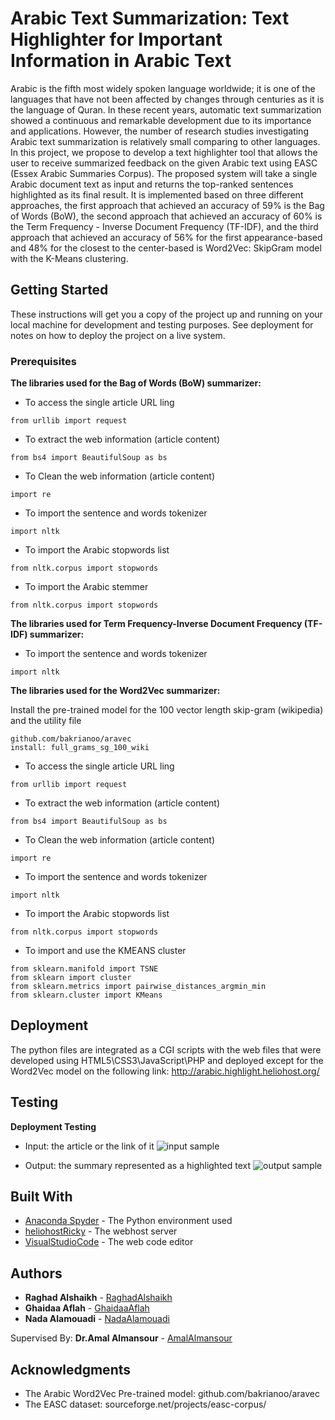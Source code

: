 # Arabic Text Summarization:  Text Highlighter for Important Information in Arabic Text

Arabic is the fifth most widely spoken language worldwide; it is one of the languages
that have not been affected by changes through centuries as it is the language of Quran.
In these recent years, automatic text summarization showed a continuous and
remarkable development due to its importance and applications. However, the number
of research studies investigating Arabic text summarization is relatively small
comparing to other languages. In this project, we propose to develop a text highlighter
tool that allows the user to receive summarized feedback on the given Arabic text using
EASC (Essex Arabic Summaries Corpus). The proposed system will take a single
Arabic document text as input and returns the top-ranked sentences highlighted as its
final result. It is implemented based on three different approaches, the first approach
that achieved an accuracy of 59% is the Bag of Words (BoW), the second approach
that achieved an accuracy of 60% is the Term Frequency - Inverse Document
Frequency (TF-IDF), and the third approach that achieved an accuracy of 56% for the
first appearance-based and 48% for the closest to the center-based is Word2Vec: SkipGram model with the K-Means clustering.

## Getting Started

These instructions will get you a copy of the project up and running on your local machine for development and testing purposes. See deployment for notes on how to deploy the project on a live system.

### Prerequisites

**The libraries used for the Bag of Words (BoW) summarizer:**

* To access the single article URL ling
```
from urllib import request 
```

* To extract the web information (article content)
```
from bs4 import BeautifulSoup as bs
```

* To Clean the web information (article content)
```
import re
```

* To import the sentence and words tokenizer
```
import nltk 
```

* To import the Arabic stopwords list
```
from nltk.corpus import stopwords
```

* To import the Arabic stemmer
```
from nltk.corpus import stopwords
```

**The libraries used for Term Frequency-Inverse Document Frequency (TF-IDF) summarizer:** 

* To import the sentence and words tokenizer
```
import nltk 
```

**The libraries used for the Word2Vec summarizer:** 

Install the pre-trained model for the 100 vector length skip-gram (wikipedia) and the utility file
```
github.com/bakrianoo/aravec
install: full_grams_sg_100_wiki
```

* To access the single article URL ling
```
from urllib import request 
```

* To extract the web information (article content)
```
from bs4 import BeautifulSoup as bs
```

* To Clean the web information (article content)
```
import re
```

* To import the sentence and words tokenizer
```
import nltk 
```

* To import the Arabic stopwords list
```
from nltk.corpus import stopwords
```

* To import and use the KMEANS cluster
```
from sklearn.manifold import TSNE
from sklearn import cluster
from sklearn.metrics import pairwise_distances_argmin_min
from sklearn.cluster import KMeans
```

## Deployment

The python files are integrated as a CGI scripts with the web files that were developed using HTML5\CSS3\JavaScript\PHP and deployed except for the Word2Vec model on the following link:
http://arabic.highlight.heliohost.org/

## Testing

**Deployment Testing**

* Input: the article or the link of it
![input sample](https://i.ibb.co/52VK1JQ/100.png)

* Output: the summary represented as a highlighted text 
![output sample](https://i.ibb.co/zhHFg5m/1000.png)

## Built With

* [Anaconda Spyder](https://www.spyder-ide.org/) - The Python environment used
* [heliohostRicky](heliohost.org) - The webhost server
* [VisualStudioCode](https://code.visualstudio.com/) - The web code editor

## Authors

* **Raghad Alshaikh** - [RaghadAlshaikh](https://github.com/RaghadAlshaikh)
* **Ghaidaa Aflah**   - [GhaidaaAflah](www.linkedin.com/in/ghaida-aflah-7a241a17a)
* **Nada Alamouadi**  - [NadaAlamouadi](nood5925@gmail.comg)

Supervised By: **Dr.Amal Almansour** - [AmalAlmansour](aalmansour@kau.edu.sa)

## Acknowledgments

* The Arabic Word2Vec Pre-trained model: github.com/bakrianoo/aravec
* The EASC dataset: sourceforge.net/projects/easc-corpus/
